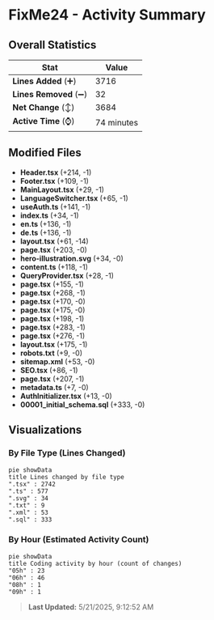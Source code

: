 # FixMe24 - Activity Summary 

## Overall Statistics

| Stat                   | Value                                                             |
| ---------------------- | ----------------------------------------------------------------- |
| **Lines Added** (➕)   | 3716                                          |
| **Lines Removed** (➖) | 32                                        |
| **Net Change** (↕)    | 3684                |
| **Active Time** (⌚)   | 74 minutes |


## Modified Files
- **Header.tsx** (+214, -1)
- **Footer.tsx** (+109, -1)
- **MainLayout.tsx** (+29, -1)
- **LanguageSwitcher.tsx** (+65, -1)
- **useAuth.ts** (+141, -1)
- **index.ts** (+34, -1)
- **en.ts** (+136, -1)
- **de.ts** (+136, -1)
- **layout.tsx** (+61, -14)
- **page.tsx** (+203, -0)
- **hero-illustration.svg** (+34, -0)
- **content.ts** (+118, -1)
- **QueryProvider.tsx** (+28, -1)
- **page.tsx** (+155, -1)
- **page.tsx** (+268, -1)
- **page.tsx** (+170, -0)
- **page.tsx** (+175, -0)
- **page.tsx** (+198, -1)
- **page.tsx** (+283, -1)
- **page.tsx** (+276, -1)
- **layout.tsx** (+175, -1)
- **robots.txt** (+9, -0)
- **sitemap.xml** (+53, -0)
- **SEO.tsx** (+86, -1)
- **page.tsx** (+207, -1)
- **metadata.ts** (+7, -0)
- **AuthInitializer.tsx** (+13, -0)
- **00001_initial_schema.sql** (+333, -0)

## Visualizations

### By File Type (Lines Changed)

```mermaid
pie showData
title Lines changed by file type
".tsx" : 2742
".ts" : 577
".svg" : 34
".txt" : 9
".xml" : 53
".sql" : 333
```

### By Hour (Estimated Activity Count)

```mermaid
pie showData
title Coding activity by hour (count of changes)
"05h" : 23
"06h" : 46
"08h" : 1
"09h" : 1
```


> **Last Updated:** 5/21/2025, 9:12:52 AM